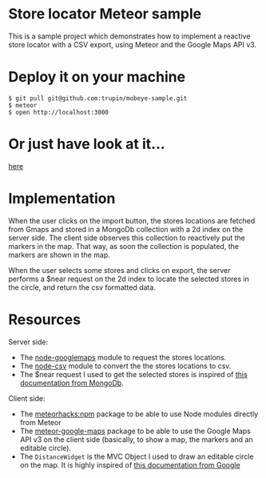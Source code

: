 # Store locator Meteor sample

This is a sample project which demonstrates how to implement a reactive store locator with a CSV export, using Meteor and the Google Maps API v3.

# Deploy it on your machine

    $ git pull git@github.com:trupin/mobeye-sample.git
    $ meteor
    $ open http://localhost:3000

# Or just have look at it...

[here](http://store-locator-sample.meteor.com)

# Implementation

When the user clicks on the import button, the stores locations are fetched from Gmaps and stored in a MongoDb collection with a 2d index on the server side.
The client side observes this collection to reactively put the markers in the map. That way, as soon the collection is populated, the markers are shown in the map.

When the user selects some stores and clicks on export, the server performs a $near request on the 2d index to locate the selected stores in the circle, and return the csv formatted data.

# Resources

Server side:
* The [node-googlemaps](https://github.com/moshen/node-googlemaps) module to request the stores locations.
* The [node-csv](https://github.com/wdavidw/node-csv) module to convert the the stores locations to csv.
* The $near request I used to get the selected stores is inspired of [this documentation from MongoDb](http://docs.mongodb.org/manual/reference/operator/query/near/).

Client side:
* The [meteorhacks:npm](https://github.com/meteorhacks/npm) package to be able to use Node modules directly from Meteor
* The [meteor-google-maps](https://github.com/dburles/meteor-google-maps) package to be able to use the Google Maps API v3 on the client side (basically, to show a map, the markers and an editable circle).
* The `DistanceWidget` is the MVC Object I used to draw an editable circle on the map. It is highly inspired of [this documentation from Google](https://developers.google.com/maps/articles/mvcfun)
